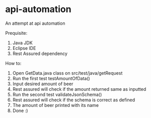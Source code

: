 # api-automation
An attempt at api automation

Prequisite:
1. Java JDK
2. Eclipse IDE
3. Rest Assured dependency

How to:
1. Open GetData.java class on src/test/java/getRequest
2. Run the first test testAmountOfData()
3. Input desired amount of beer
4. Rest assured will check if the amount returned same as inputted
5. Run the second test validateJsonSchema()
6. Rest assured will check if the schema is correct as defined
7. The amount of beer printed with its name
8. Done :)
